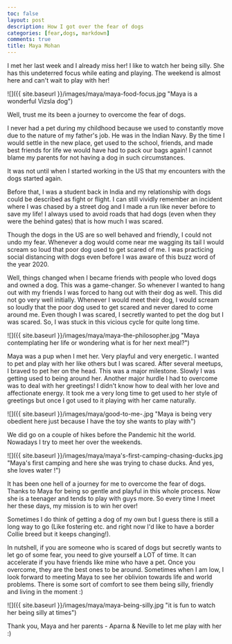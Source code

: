 ```yaml
---
toc: false
layout: post
description: How I got over the fear of dogs
categories: [fear,dogs, markdown]
comments: true
title: Maya Mohan
---
```


I met her last week and I already miss her! I like to watch her being silly. She has this undeterred focus while eating and playing. The weekend is almost here and can't wait to play with her!

![]({{ site.baseurl }}/images/maya/maya-food-focus.jpg "Maya is a wonderful Vizsla dog")


Well, trust me its been a journey to overcome the fear of dogs. 

I never had a pet during my childhood because we used to constantly move due to the nature of my father's job.  He was in the Indian Navy. By the time I would settle in the new place, get used to the school, friends, and made best friends for life we would have had to pack our bags again! I cannot blame my parents for not having a dog in such circumstances.

It was not until when I started working in the US that my encounters with the dogs started again. 

Before that, I was a student back in India and my relationship with dogs could be described as fight or flight. I can still vividly remember an incident where  I was chased by a street dog and I made a run like never before to save my life! I always used to avoid roads that had dogs (even when they were the behind gates) that is how much I was scared.

Though the dogs in the US are so well behaved and friendly, I could not undo my fear. Whenever a dog would come near me wagging its tail I would scream so loud that poor dog used to get scared of me. I was practicing social distancing with dogs even before I was aware of this buzz word of the year 2020.

Well, things changed when I  became friends with people who loved dogs and owned a dog. This was a game-changer. So whenever I wanted to hang out with my friends I was forced to hang out with their dog as well. This did not go very well initially. Whenever I would meet their dog, I would scream so loudly that the poor dog used to get scared and never dared to come around me. Even though I was scared, I secretly wanted to pet the dog but I was scared. So, I was stuck in this vicious cycle for quite long time. 

![]({{ site.baseurl }}/images/maya/maya-the-philosopher.jpg "Maya contemplating her life or wondering what is for her next meal?")

Maya was a pup when I met her. Very playful and very energetic. I wanted to pet and play with her like others but I was scared. After several meetups, I braved to pet her on the head. This was a major milestone. Slowly I was getting used to being around her.  Another major hurdle I had to overcome was to deal with her greetings! I didn't know how to deal with her love and affectionate energy. It took me a very long time to get used to her style of greetings but once I got used to it playing with her came naturally. 


![]({{ site.baseurl }}/images/maya/good-to-me-.jpg "Maya is being very obedient here just because I have the toy she wants to play with")


We did go on a couple of hikes before the Pandemic hit the world. Nowadays I try to meet her over the weekends.

![]({{ site.baseurl }}/images/maya/maya's-first-camping-chasing-ducks.jpg "Maya's first camping and here she was trying to chase ducks. And yes, she loves water !")

It has been one hell of a journey for me to overcome the fear of dogs. Thanks to Maya for being so gentle and playful in this whole process. Now she is a teenager and tends to play with guys more. So every time I meet her these days, my mission is to win her over!

Sometimes I do think of getting a dog of my own but I guess there is still a long way to go (Like fostering etc. and right now I'd like to have a border Collie breed but it keeps changing!).

In nutshell, if you are someone who is scared of dogs but secretly wants to let go of some fear, you need to give yourself a LOT of time. It can accelerate if you have friends like mine who have a pet. Once you overcome, they are the best ones to be around. Sometimes when I am low, I look forward to meeting Maya to see her oblivion towards life and world problems. There is some sort of comfort to see them being silly, friendly and living in the moment :)

![]({{ site.baseurl }}/images/maya/maya-being-silly.jpg "it is fun to watch her being silly at times")

Thank you, Maya and her parents - Aparna & Neville to let me play with her :)
